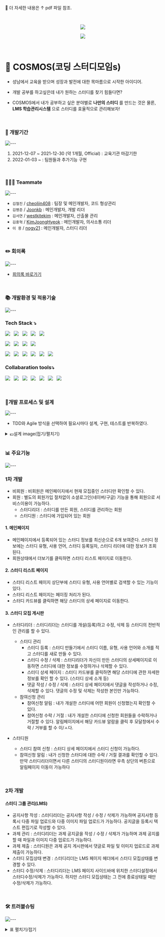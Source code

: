 🍳 더 자세한 내용은 ↑ pdf 파일 참조.

<br>

<p align="center"><img src="https://capsule-render.vercel.app/api?type=waving&color=_custom_gradient,color=0:0b0b0b,100:007bff&height=140&section=header&text=Make your own Coding Study Group!&fontSize=45&fontAlignY=30"></p>
<p align="center"><img src="https://user-images.githubusercontent.com/88620416/147518639-f4b696d5-f3b1-4538-b582-4f09db3bc5ad.png"></p>

<br>

# 🌌 COSMOS(코딩 스터디모임s)
- 성남에서 교육을 받으며 성장과 발전에 대한 목마름으로 시작한 아이디어.

- 개발 공부를 하고싶은데 내가 원하는 스터디를 찾기 힘들다면? 
- COSMOS에서 내가 공부하고 싶은 분야별로 **나만의 스터디** 를 만드는 것은 물론,  
**LMS 학습관리시스템** 으로 스터디를 효율적으로 관리해보자!

<br>

### 📅 개발기간
![---](https://raw.githubusercontent.com/andreasbm/readme/master/assets/lines/rainbow.png)
1. 2021-12-07 ~ 2021-12-30 (약 1개월, Official) : 교육기관 마감기한 
2. 2022-01-03 ~ : 팀원들과 추가기능 구현

<br>

### 👩‍👧‍👧 Teammate
![---](https://raw.githubusercontent.com/andreasbm/readme/master/assets/lines/rainbow.png)
- `김철진` / [cheoljin408](https://github.com/cheoljin408) : 팀장 및 메인개발자, 코드 형상관리
- `김병준` / [Joonkb](https://github.com/Joonkb) : 메인개발자, 개발 리더
- `김서연` / [westkitekim](https://github.com/westkitekim) : 메인개발자, 산출물 관리
- `김중혁` / [KimJoongHyeok](https://github.com/KimJoongHyeok) : 메인개발자, 의사소통 리더
- `이 용` / [nogy21](https://github.com/nogy21) : 메인개발자, 스터디 리더

<br>

### ✏️ 회의록
![---](https://raw.githubusercontent.com/andreasbm/readme/master/assets/lines/rainbow.png)
- [회의록 바로가기](https://cosmos224.atlassian.net/l/c/0BaXktsG)

<br>

### 📚 개발환경 및 적용기술 
![---](https://raw.githubusercontent.com/andreasbm/readme/master/assets/lines/rainbow.png)

### Tech Stack ⤵️

<img src="https://img.shields.io/badge/Java v11-007396?style=flat&logo=Java&logoColor=white"/>&nbsp;&nbsp; 
<img src="https://img.shields.io/badge/IntelliJ-272233?style=flat&logo=IntelliJ IDEA&logoColor=white"/>&nbsp;&nbsp; 
<img src="https://img.shields.io/badge/Spring Boot v2.6.1-6DB33F?style=flat&logo=Spring Boot&logoColor=gray"/>&nbsp;&nbsp; 
<img src="https://img.shields.io/badge/Spring Security v2.6.1-6DB33F?style=flat&logo=Spring Security&logoColor=gray"/>&nbsp;&nbsp; 
<img src="https://img.shields.io/badge/Gradle-02303A?style=flat&logo=Gradle&logoColor=gray"/>&nbsp;&nbsp; 

<img src="https://img.shields.io/badge/Oracle v11-F80000?style=flat&logo=Oracle&logoColor=gray"/>&nbsp;&nbsp;
<img src="https://img.shields.io/badge/Apache Tomcat-F8DC75?style=flat&logo=Apache Tomcat&logoColor=gray"/>&nbsp;&nbsp;
<img src="https://img.shields.io/badge/AWS-ff8200?style=flat&logo=amazonaws&logoColor=black"/>&nbsp;&nbsp;
<img src="https://img.shields.io/badge/JUnit5-25A162?style=flat&logo=JUnit5&logoColor=black"/>&nbsp;&nbsp;

<img src="https://img.shields.io/badge/Thymeleaf-005F0F?style=flat&logo=Thymeleaf&logoColor=white"/>&nbsp;&nbsp;
<img src="https://img.shields.io/badge/HTML5-E34F26?style=flat&logo=html5&logoColor=white"/>&nbsp;&nbsp;
<img src="https://img.shields.io/badge/CSS3-1572B6?style=flat&logo=css3&logoColor=white"/>&nbsp;&nbsp;
<img src="https://img.shields.io/badge/Bootstrap v4.6-7952B3?style=flat&logo=Bootstrap&logoColor=white"/>&nbsp;&nbsp;
<img src="https://img.shields.io/badge/JavaScript ES6+-F7DF1E?style=flat&logo=JavaScript&logoColor=gray"/>&nbsp;&nbsp;
<img src="https://img.shields.io/badge/jQuery-0769AD?style=flat&logo=jQuery&logoColor=black"/>&nbsp;&nbsp;
<br>

### Collabaration tools⤵️
<img src="https://img.shields.io/badge/Jira-0052CC?style=flat&logo=Jira&logoColor=black"/>&nbsp;&nbsp;
<img src="https://img.shields.io/badge/Jira Software-0052CC?style=flat&logo=Jira Software&logoColor=black"/>&nbsp;&nbsp;
<img src="https://img.shields.io/badge/Confluence-172B4D?style=flat&logo=Confluence&logoColor=white"/>&nbsp;&nbsp;
<img src="https://img.shields.io/badge/Slack-4A154B?style=flat&logo=Slack&logoColor=black"/>&nbsp;&nbsp;
<img src="https://img.shields.io/badge/Notion-b4f5bd?style=flat&logo=Notion&logoColor=black"/>&nbsp;&nbsp;
<img src="https://img.shields.io/badge/GitHub-gray?style=flat&logo=GitHub&logoColor=black"/>&nbsp;&nbsp;
<img src="https://img.shields.io/badge/Git-blue?style=flat&logo=Git&logoColor=F05032"/>

<br>

### 📐개발 프로세스 및 설계
![---](https://raw.githubusercontent.com/andreasbm/readme/master/assets/lines/rainbow.png)
- TDD와 Agile 방식을 선택하여 필요시마다 설계, 구현, 테스트를 반복하였다.

<details>
<summary>💷설계 image(접기/펼치기)</summary>
<div markdown="1">

<br>

<details>
<summary>💶Usecase Diagram</summary>
<div markdown="1">

### UseCase Diagram

![image](https://user-images.githubusercontent.com/88620416/147835146-a71c7bba-37a3-45ab-9a47-613e7e322fed.png)


</div>
</details>

<details>
<summary>💶ERD</summary>
<div markdown="1">

### ERD - Logical
![image](https://user-images.githubusercontent.com/88620416/147835206-68051f44-6ab4-4331-a465-add45053059b.png)

<br>

### ERD - Physical
![image](https://user-images.githubusercontent.com/88620416/147835213-583dab19-058e-4dee-b9a7-50e88e9276b9.png)

</div>
</details>

<details>
<summary>💶Class Diagram</summary>
<div markdown="1">

### Class Diagram
![image](https://user-images.githubusercontent.com/88620416/147835259-702a1b47-b4d8-42d0-9333-9e42acf84336.png)
</div>
</details>

<details>
<summary>💶레이아웃 및 UI 설계</summary>
<div markdown="1">
[UI 설계](https://www.figma.com/file/Y5LWLlNf5bR9Mof29751tv/cosmos?node-id=0%3A1)
</div>
</details>


</div>
</details>


<br>


### 📊 주요기능
![---](https://raw.githubusercontent.com/andreasbm/readme/master/assets/lines/rainbow.png)

### 1차 개발
- 비회원 : 비회원은 메인페이지에서 현재 모집중인 스터디만 확인할 수 있다.
- 회원 : 별도의 회원가입 절차없이 소셜로그인(네이버/구글) 기능을 통해 회원으로 서비스이용이 가능하다.
  - 스터디리더 : 스터디를 만든 회원, 스터디를 관리하는 회원
  - 스터디원 : 스터디에 가입되어 있는 회원
  
#### 1. 메인페이지 
  - 메인페이지에서 등록되어 있는 스터디 정보를 최신순으로 6개 보여준다. 스터디 정보에는 스터디 유형, 사용 언어, 스터디 등록일자, 스터디 리더에 대한 정보가 조회된다.
  - 회원상태에서 더보기를 클릭하면 스터디 리스트 페이지로 이동한다.
  
#### 2. 스터디 리스트 페이지
  - 스터디 리스트 페이지 상단부에 스터디 유형, 사용 언어별로 검색할 수 있는 기능이 있다. 
  - 스터디 리스트 페이지는 페이징 처리가 된다. 
  - 스터디 카드뷰를 클릭하면 해당 스터디의 상세 페이지로 이동한다. 

#### 3. 스터디 모집 게시판

- 스터디리더 : 스터디리더는 스터디를 개설(등록)하고 수정, 삭제 등 스터디의 전반적인 관리를 할 수 있다.
  - 스터디 관리
    - 스터디 등록 : 스터디 만들기에서 스터디 이름, 유형, 사용 언어와 소개를 적고 스터디를 새로 만들 수 있다.
    - 스터디 수정 / 삭제 : 스터디리더가 자신이 만든 스터디의 상세페이지로 이동하면 스터디에 대한 정보를 수정하거나 삭제할 수 있다. 
    - 스터디 상세 페이지 : 스터디 카드뷰를 클릭하면 해당 스터디에 관한 자세한 정보를 확인 할 수 있다. (스터디 상세 소개 등)
    - 댓글 작성 / 수정 / 삭제 : 스터디 상세 페이지에서 댓글을 작성하거나 수정, 삭제할 수 있다. 댓글의 수정 및 삭제는 작성한 본인만 가능하다. 
  - 참여신청 관리
    - 참여신청 알림 : 내가 개설한 스터디에 어떤 회원이 신청했는지 확인할 수 있다.
    - 참여신청 수락 / 거절 : 내가 개설한 스터디에 신청한 회원들을 수락하거나 거절할 수 있다. 알림페이지에서 해당 카드뷰 알람을 클릭 후 모달창에서 수락 / 거부를 할 수 이/ㅅ다.
    
- 스터디원 
  - 스터디 참여 신청 : 스터디 상세 페이지에서 스터디 신청이 가능하다. 
  - 참여신청 알림 : 내가 신청한 스터디에 대한 수락 / 거절 결과를 확인할 수 있다. 만약 스터디리더이면서 다른 스터디의 스터디원이라면 우측 상단의 버튼으로 알림페이지 이동이 가능하다

<br>

### 2차 개발 

#### 스터디 그룹 관리(LMS)
- 공지사항 작성 : 스터디리더는 공지사항 작성 / 수정 / 삭제가 가능하며 공지사항 등록시 다중 파일 업로드와 다중 이미지 파일 업로드가 가능하다. 공지글을 등록시 텍스트 편집기로 작성할 수 있다.
- 과제 관리 : 스터디리더는 과제 공지글을 작성 / 수정 / 삭제가 가능하며 과제 공지를 할 때 파일과 이미지 다중 업로드가 가능하다.
- 과제 제출 : 스터디원은 과제 공지 게시판에서 댓글로 파일 및 이미지 업로드로 과제 제출이 가능하다. 
- 스터디 모집상태 변경 : 스터디리더는 LMS 페이지 헤더에서 스터디 모집상태를 변경할 수 있다. 
- 스터디 수정/삭제 : 스터디리더는 LMS 페이지 사이드바에 위치한 스터디설정에서 스터디수정/삭제가 가능하다. 하지만 스터디 모집상태는 그 전에 종료상태일 때만 수정/삭제가 가능하다. 

<br>

### 🛠️ 트러블슈팅
![---](https://raw.githubusercontent.com/andreasbm/readme/master/assets/lines/rainbow.png)

<details>
<summary>표 펼치기/접기</summary>
<div markdown="1">

| 일자                                                         | 이슈 내용                                                    | 해결 방안                                                    |
| :----------------------------------------------------------- | :----------------------------------------------------------- | :----------------------------------------------------------- |
| 21.12.10 | 오라클(ORACLE)에서 테이블명의 길이 제한 에러코드 ORA-00972 identifier is too long Cause: An identifier with more than 30 characters was specified.Action: Specify at most 30 characters. | 테이블명은 오라클에서 30자로 제한을 하고 있으며 30자를 초과시 오류를 생성할수 있음. Oracle 8 버전대에서는 상관없지만 9버전 이상으로 가면서... Alias가 20바이트(영문20자 한글10자)가 초과하면 상기와 같은 오류가 난다. |
| 21.12.11 | Oracle PL/SQL if 조건문 c varchar2(200):= '자바'; 를 begin에서 c := '자바'; 로 작성했음에도 에러 | 컨트롤러에서 처리하는 것으로 해결 |
| 21.12.11 | Git 문제상황 : 파일의 크기가 1MB이상일 경우 에러발생 에러코드 : the remote end hung up unexpectedly | 소스트리에서 자동적으로 push하여 해결완료 |
| 21.12.12 | Lombok을 사용하여 Getter , Setter를 정의하였고 → 이를 View에서 출력을 하려고 객체의 인스턴스 변수명을 입력하였으나 빨간표시로 제대로된 출력을 할 수 없었음 | 타임리프로 해당 객체의 인스턴스 변수를 출력하기 위해서는 해당 객체의 Getter 메서 드를 사용하게 된다. 하지만 Lombok을 사용하여 의도치 않은 이름의 Getter 메서드가 정의되었고 해당 메서드를 통해서 출력을 할 수 없었음. (eName → EName) |
| 21.12.13 | Study 관련 Service Interface를 스터디 참가신청, 스터디 게시판 댓글과 같이 관련된 기능을 총체적으로 묶어 Service Interface를 구현할 지, 분화하여 구현할 지에 대한 고민을 하였음 | 기능별로 최대한 분화하여 Service Interface(및 Controller)를 설계한다. 원칙적으로 정해진 것은 아니기 때문에 업무와 서비스의 성격에 따라 결정한다. 하지만 인터페이스가 커지고 메서드 수가 많아진다면 응집도 즉, **SOLID원칙 중 단일 책임 원칙(SRP)** 을 고려하여 판단해야 한다.  |
| 21.12.14 | resource 폴더 아래 프로젝트명 . mapper 이름으로 디렉토리를 만들어서 mapper.xml파일을 만들면 파일경로를 찾지못함 | resource 폴더 아래 프로젝트명 . mapper 이름으로 디렉토리를 만들어서 mapper.xml파일을 만들면 파일경로를 찾지못함 |
| 21.12.14 | MyBatis 인스턴스 변수명, 테이블 컬럼명 불일치로 인한 자동참조 에러 | 파라미터 타입을 선언하여 참조 |
| 21.12.15 | 부트스트랩 카드 정렬 이슈 | css 태그에 모든 div의 정렬(div {} |
| 21.12.15 | ORA-00911: invalid character, MyBatis 쿼리 작성 중 잘못된 문자 존재. DB에서 작성한 내용을 그대로 사용하여 세미콜론 제거 누락 | 세미콜론 제거를 통해 해결 |
| 21.12.16 | MyBatis select 쿼리에서 객체안에 여러 객체가 있을 경우 , 클래스 depth가 두 번 이상 있는 경우에 데이터와 객체 자동 매핑이 불가 | resultMap 내부에서 <association>을 사용하여 클래스 depth를 표현. 객체간의 resultmap collection을 사용해서 객체간의 관계를 해결 |
| 21.12.16 | MyBatis LowerCase 이슈, MyBatis에서 result map을 찾지 못함. <!-- ERROR: Result Maps collection does not contain value --> | LowerCase 이슈. application.properties에 mybatis.type-aliases-package=org.kosta.finalproject.model.domain, mybatis.configuration.map-underscore-to-camel-case=true 설정 추가 |
| 21.12.16 | thymeleaf 이슈. 컨트롤러에서 전달한 객체를 타임리프로 사용은 가능했지만, 다시 컨트롤러로 전송하는 과정에서 studyDTO의 인스턴스 변수인 categoryTypeDTO, categoryLangDTO 의 인스턴스 변수( categoryTypeNo , categoryType, categoryLangNo, categoryLangType) 파싱 실패 | 비동기 전송으로 방식을 바꿈 |
| 21.12.17 | 스터디 상세보기에서 본문 내용을 String으로 출력 실패 CLOB 타입으로 DB에 본문 데이터를 저장하였고, 이를 가져와 사용하는 과정에서 String으로 변환되지 않았음. ERROR: oracle.sql.CLOB@77198f88 | 데이터를 조회하는 과정에서 DBMS_LOB.SUBSTR(column, DBMS_LOB.GETLENGTH(column)) 사용 |
| 21.12.18 | 자바스크립트 안에서 타임리프 사용할때 유의사항 | <script th:inline="javascript"> 2 $(function(){ 3 $("#applyStudyBtn").click(function(){ 4 var applyJsonData = { 5 studyNo: /*[[${study.get("STUDY_NO")}]]*/ 'studyNo', 6 email : /*[[${member.email}]]*/ 'email', 7 applyContent : $("#applyContent").val() 8 }; |
| 21.12.18 | html 버튼 링크 이슈. 타임리프에서 버튼에 링크를 제공할 때 기존 html의 onclick=location.href로 이동 불가 | <button type="button" th:onclick="|window.location.href='/study/modifyStudy/${study.get('STUDY_NO')}'|">글 수정</button>또는 다음과 같이 a 링크 사용 가능<a th:href="@{/study/modifyStudyForm/{studyNo}/(studyNo=${study.get('STUDY_NO')})}">글 수정</a> |


</div>
</details>









